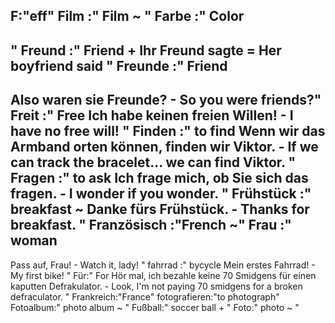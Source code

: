 F:"eff"
Film :"
Film
~
"
Farbe :"
Color
-
"
Freund :"
Friend
+
Ihr Freund sagte = Her boyfriend said
"
Freunde :"
Friend
-
Also waren sie Freunde? - So you were friends?"
Freit :"
Free
Ich habe keinen freien Willen! - I have no free will!
"
Finden :"
to find
Wenn wir das Armband orten können, finden wir Viktor. - If we can track the bracelet... we can find Viktor.
"
Fragen :"
to ask
Ich frage mich, ob Sie sich das fragen. - I wonder if you wonder.
"
Frühstück :"
breakfast 
~
Danke fürs Frühstück. - Thanks for breakfast.
"
Französisch :"French ~"
Frau :"
woman
-
Pass auf, Frau! - Watch it, lady!
"
fahrrad :"
bycycle
Mein erstes Fahrrad! - My first bike!
"
Für:"
For
Hör mal, ich bezahle keine 70 Smidgens für einen kaputten Defrakulator. - Look, I'm not paying 70 smidgens for a broken defraculator.
"
Frankreich:"France"
fotografieren:"to photograph"
Fotoalbum:"
photo album
~
"
Fußball:"
soccer ball
+
"
Foto:"
photo
~
"
